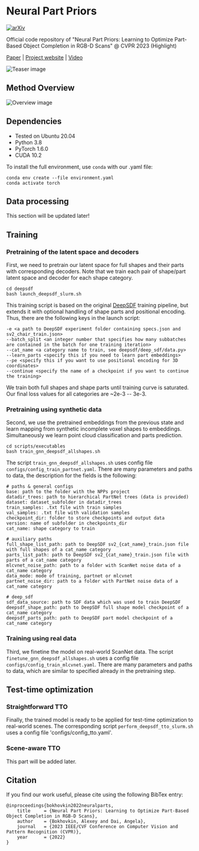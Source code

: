 # Neural Part Priors
[![arXiv](https://img.shields.io/badge/arXiv-2203.09375-b31b1b.svg)](https://arxiv.org/abs/2203.09375)

Official code repository of "Neural Part Priors: Learning to Optimize Part-Based Object Completion in RGB-D Scans" @ CVPR 2023 (Highlight)

[Paper](https://arxiv.org/abs/2203.09375) | [Project website](https://alexeybokhovkin.github.io/neural-part-priors) |  [Video](https://www.youtube.com/watch?v=rWgFcFOy4LM)

![Teaser image](/static/teaser.svg)

## Method Overview

![Overview image](/static/overview.svg)

## Dependencies

* Tested on Ubuntu 20.04
* Python 3.8
* PyTorch 1.6.0
* CUDA 10.2

To install the full environment, use `conda` with our .yaml file:

```commandline
conda env create --file environment.yaml
conda activate torch
```

## Data processing
This section will be updated later! 

## Training
### Pretraining of the latent space and decoders
First, we need to pretrain our latent space for full shapes and their parts with corresponding decoders. Note that we train each pair of shape/part latent space and decoder for each shape category.

```commandline
cd deepsdf
bash launch_deepsdf_slurm.sh
```

This training script is based on the original [DeepSDF](https://github.com/facebookresearch/DeepSDF) training pipeline, but extends it with optional handling of shape parts and positional encoding. Thus, there are the following keys in the launch script:

```commandline
-e <a path to DeepSDF experiment folder containing specs.json and sv2_chair_train.json>
--batch_split <an integer number that specifies how many subbatches are contained in the batch for one training iteration>
--cat_name <a category name to train, see deepsdf/deep_sdf/data.py>
--learn_parts <specify this if you need to learn part embeddings>
--pe <specify this if you want to use positional encoding for 3D coordinates>
--continue <specify the name of a checkpoint if you want to continue the training>
```

We train both full shapes and shape parts until training curve is saturated. Our final loss values for all categories are ~2e-3 -- 3e-3.

### Pretraining using synthetic data
Second, we use the pretrained embeddings from the previous state and learn mapping from synthetic incomplete voxel shapes to embeddings. Simultaneously we learn point cloud classification and parts prediction.

```commandline
cd scripts/executables
bash train_gnn_deepsdf_allshapes.sh
```

The script `train_gnn_deepsdf_allshapes.sh` uses config file `configs/config_train_partnet.yaml`. There are many parameters and paths to data, the description for the fields is the following:

```commandline
# paths & general configs
base: path to the folder with the NPPs project
datadir_trees: path to hierarchical PartNet trees (data is provided)
dataset: dataset_subfolder in datadir_trees
train_samples: .txt file with train samples
val_samples: .txt file with validation samples
checkpoint_dir: folder to store checkpoints and output data
version: name of subfolder in checkpoints_dir
cat_name: shape category to train

# auxiliary paths
full_shape_list_path: path to DeepSDF sv2_{cat_name}_train.json file with full shapes of a cat_name category
parts_list_path: path to DeepSDF sv2_{cat_name}_train.json file with parts of a cat_name category
mlcvnet_noise_path: path to a folder with ScanNet noise data of a cat_name category
data_mode: mode of training, partnet or mlcvnet
partnet_noise_dir: path to a folder with PartNet noise data of a cat_name category

# deep_sdf
sdf_data_source: path to SDF data which was used to train DeepSDF 
deepsdf_shape_path: path to DeepSDF full shape model checkpoint of a cat_name category
deepsdf_parts_path: path to DeepSDF part model checkpoint of a cat_name category
```

### Training using real data
Third, we finetine the model on real-world ScanNet data. The script `finetune_gnn_deepsdf_allshapes.sh` uses a config file `configs/config_train_mlcvnet.yaml`. There are many parameters and paths to data, which are similar to specified already in the pretraining step.

## Test-time optimization
### Straightforward TTO
Finally, the trained model is ready to be applied for test-time optimization to real-world scenes. The corresponding script `perform_deepsdf_tto_slurm.sh` uses a config file 'configs/config_tto.yaml'.

### Scene-aware TTO
This part will be added later.

## Citation
If you find our work useful, please cite using the following BibTex entry:
```
@inproceedings{bokhovkin2022neuralparts,
    title     = {Neural Part Priors: Learning to Optimize Part-Based Object Completion in RGB-D Scans},
    author    = {Bokhovkin, Alexey and Dai, Angela},
    journal   = {2023 IEEE/CVF Conference on Computer Vision and Pattern Recognition (CVPR)},
    year      = {2022}
}
```



